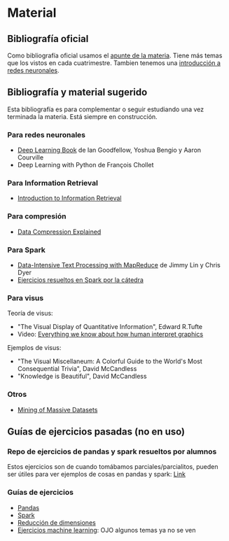 # Material

## Bibliografía oficial

Como bibliografía oficial usamos el [apunte de la materia](https://raw.githubusercontent.com/lrargerich/Apunte/master/apunte.pdf). Tiene más temas que los vistos en cada cuatrimestre.
Tambien tenemos una [introducción a redes neuronales](pdfs/intro_redes.pdf).

## Bibliografía y material sugerido

Esta bibliografía es para complementar o seguir estudiando una vez terminada la materia. Está siempre en construcción.

### Para redes neuronales

* [Deep Learning Book](https://www.deeplearningbook.org/) de Ian Goodfellow, Yoshua Bengio y Aaron Courville
* Deep Learning with Python de François Chollet

### Para Information Retrieval

* [Introduction to Information Retrieval](https://nlp.stanford.edu/IR-book/)

### Para compresión

* [Data Compression Explained](http://mattmahoney.net/dc/dce.html)

### Para Spark

* [Data-Intensive Text Processing with MapReduce](https://lintool.github.io/MapReduceAlgorithms/) de Jimmy Lin y Chris Dyer
* [Ejercicios resueltos en Spark por la cátedra](https://www.youtube.com/playlist?list=PLeo_qKwGPZYclVwx9CG3rsWLOb61GER5J)

### Para visus

Teoría de visus:

* "The Visual Display of Quantitative Information", Edward R.Tufte
* Video: [Everything we know about how human interpret graphics](https://www.youtube.com/watch?v=s0J6EDvlN30)

Ejemplos de visus:

* "The Visual Miscellaneum: A Colorful Guide to the World's Most Consequential Trivia", David McCandless
* "Knowledge is Beautiful", David McCandless

### Otros

* [Mining of Massive Datasets](http://www.mmds.org/)

## Guías de ejercicios pasadas (no en uso)

### Repo de ejercicios de pandas y spark resueltos por alumnos

Estos ejercicios son de cuando tomábamos parciales/parcialitos, pueden ser útiles para ver ejemplos de cosas en pandas y spark: [Link](https://crossnox.github.io/7506-OD2/)

### Guías de ejercicios

* [Pandas](https://crossnox.github.io/7506-OD2/)
* [Spark](https://docs.google.com/document/d/1gZZcMluJfF0BPQ5Q8xW4v9qP63uiI1Zny3GkEoNWahs/edit?usp=sharing)
* [Reducción de dimensiones](https://docs.google.com/document/d/1EzmOOThMRfGfqIKdOkWNmuqrC5WkkeHEBBE_TOK36i0/edit)
* [Ejercicios machine learning](pdfs/ejercicios_ml.pdf): OJO algunos temas ya no se ven
